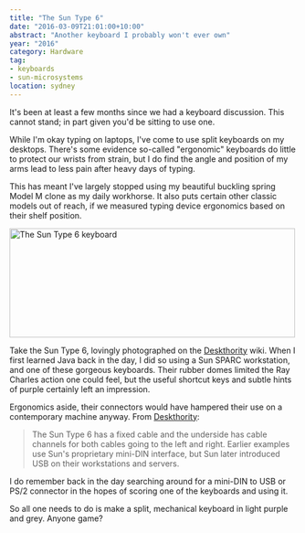 ```yaml
---
title: "The Sun Type 6"
date: "2016-03-09T21:01:00+10:00"
abstract: "Another keyboard I probably won't ever own"
year: "2016"
category: Hardware
tag:
- keyboards
- sun-microsystems
location: sydney
---
```

It's been at least a few months since we had a keyboard discussion. This cannot stand; in part given you'd be sitting to use one.

While I'm okay typing on laptops, I've come to use split keyboards on my desktops. There's some evidence so-called "ergonomic" keyboards do little to protect our wrists from strain, but I do find the angle and position of my arms lead to less pain after heavy days of typing.

This has meant I've largely stopped using my beautiful buckling spring Model M clone as my daily workhorse. It also puts certain other classic models out of reach, if we measured typing device ergonomics based on their shelf position.

<p><img src="https://rubenerd.com/files/2016/suntype6.jpg" srcset="https://rubenerd.com/files/2016/suntype6.jpg 1x, https://rubenerd.com/files/2016/suntype6@2x.jpg 2x" alt="The Sun Type 6 keyboard" style="width:500px; height:191px" /></p>

Take the Sun Type 6, lovingly photographed on the [Deskthority] wiki. When I first learned Java back in the day, I did so using a Sun SPARC workstation, and one of these gorgeous keyboards. Their rubber domes limited the Ray Charles action one could feel, but the useful shortcut keys and subtle hints of purple certainly left an impression.

Ergonomics aside, their connectors would have hampered their use on a contemporary machine anyway. From [Deskthority]:

> The Sun Type 6 has a fixed cable and the underside has cable channels for both cables going to the left and right. Earlier examples use Sun's proprietary mini-DIN interface, but Sun later introduced USB on their workstations and servers.

I do remember back in the day searching around for a mini-DIN to USB or PS/2 connector in the hopes of scoring one of the keyboards and using it.

So all one needs to do is make a split, mechanical keyboard in light purple and grey. Anyone game?

[Deskthority]: https://deskthority.net/wiki/Sun_Type_6
